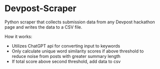 # Devpost-Scraper
Python scraper that collects submission data from any Devpost hackathon page and writes the data to a CSV file. 

How it works:
- Utilizes ChatGPT api for converting input to keywords
- Only calculate unique word similarity scores if above threshold to reduce noise from posts with greater summary length
- If total score above second threshold, add data to csv

